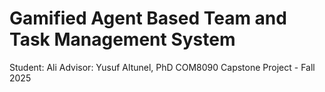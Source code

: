 # Gamified Agent Based Team and Task Management System 
 
Student: Ali 
Advisor: Yusuf Altunel, PhD 
COM8090 Capstone Project - Fall 2025 
